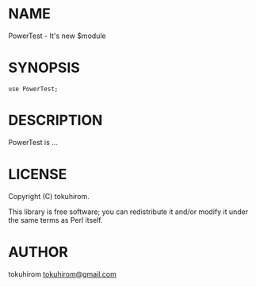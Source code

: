 # NAME

PowerTest - It's new $module

# SYNOPSIS

    use PowerTest;

# DESCRIPTION

PowerTest is ...

# LICENSE

Copyright (C) tokuhirom.

This library is free software; you can redistribute it and/or modify
it under the same terms as Perl itself.

# AUTHOR

tokuhirom <tokuhirom@gmail.com>
